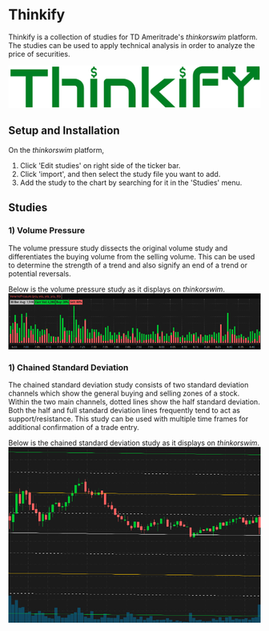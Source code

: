 # Thinkify
Thinkify is a collection of studies for TD Ameritrade's <em>thinkorswim</em> platform. The studies can be used to apply technical analysis in order to analyze the price of securities. 

![Thinkify Logo](img/Thinkify_Logo.PNG)

## Setup and Installation
On the <em>thinkorswim</em> platform,  
1) Click 'Edit studies' on right side of the ticker bar.  
2) Click 'import', and then select the study file you want to add.  
3) Add the study to the chart by searching for it in the 'Studies' menu.

## Studies

### 1) Volume Pressure
The volume pressure study dissects the original volume study and differentiates the buying volume from the selling volume. This can be used to determine the strength of a trend and also signify an end of a trend or potential reversals.

Below is the volume pressure study as it displays on <em>thinkorswim</em>.
![volume pressure showcase](img/VolumePressure.PNG)

### 1) Chained Standard Deviation
The chained standard deviation study consists of two standard deviation channels which show the general buying and selling zones of a stock. Within the two main channels, dotted lines show the half standard deviation. Both the half and full standard deviation lines frequently tend to act as support/resistance. This study can be used with multiple time frames for additional confirmation of a trade entry.

Below is the chained standard deviation study as it displays on <em>thinkorswim</em>.
![chained standard deviation showcase](img/ChainedStandardDev.PNG)